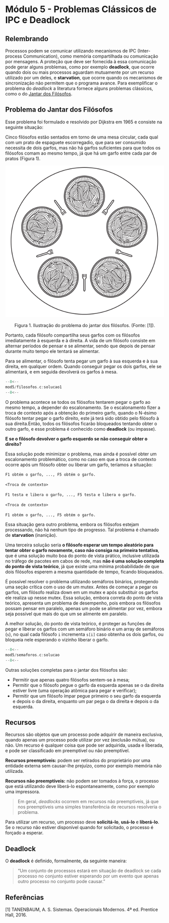 # Módulo 5 - Problemas Clássicos de IPC e Deadlock

## Relembrando

Processos podem se comunicar utilizando mecanismos de IPC (Inter-process Communication), como memória compartilhada ou comunicação por mensagens. A proteção que deve ser fornecida à essa comunicação pode gerar alguns problemas, como por exemplo **deadlock**, que ocorre quando dois ou mais processos aguardam mutuamente por um recurso utilizado por um deles, e **starvation**, que ocorre quando os mecanismos de sincronização não permitem que o programa avance. Para exemplificar o problema do _deadlock_ a literatura fornece alguns problemas clássicos, como o do [Jantar dos Filósofos](#problema-do-jantar-dos-filósofos).

## Problema do Jantar dos Filósofos

Esse problema foi formulado e resolvido por Dijkstra em 1965 e consiste na seguinte situação:

Cinco filósofos estão sentados em torno de uma mesa circular, cada qual com um prato de espaguete escorregadio, que para ser consumido necessita de dois garfos, mas não há garfos suficientes para que todos os filósofos comam ao mesmo tempo, já que há um garfo entre cada par de pratos (Figura 1).

<center>

![](./assets/mod5/2259.png)

Figura 1. Ilustração do problema do jantar dos filósofos. (Fonte: [1]).
</center>

Portanto, cada filósofo compartilha seus garfos com os filósofos imediatamente à esquerda e à direita. A vida de um filósofo consiste em alternar períodos de pensar e se alimentar, sendo que depois de pensar durante muito tempo ele tentará se alimentar.

Para se alimentar, o filósofo tenta pegar um garfo à sua esquerda e à sua direita, em qualquer ordem. Quando conseguir pegar os dois garfos, ele se alimentará, e em seguida devolverá os garfos à mesa.

```c title="filosofos.c" linenums="1"
--8<--
mod5/filosofos.c:solucao1
--8<--
```

O problema acontece se todos os filósofos tentarem pegar o garfo ao mesmo tempo, a depender do escalonamento. Se o escalonamento fizer a troca de contexto após a obtenção do primeiro garfo, quando o N-ésimo filósofo tentar pegar o garfo direito, este já terá sido obtido pelo filósofo à sua direita.Então, todos os filósofos ficarão bloqueados tentando obter o outro garfo, e esse problema é conhecido como **deadlock** (ou impasse).

**E se o filósofo devolver o garfo esquerdo se não conseguir obter o direito?**

Essa solução pode minimizar o problema, mas ainda é possível obter um escalonamento problemático, como no caso em que a troca de contexto ocorre após um filósofo obter ou liberar um garfo, teríamos a situação:

```text
F1 obtém o garfo, ..., F5 obtém o garfo.

<Troca de contexto>

F1 testa e libera o garfo, ..., F5 testa e libera o garfo. 

<Troca de contexto>

F1 obtém o garfo, ..., F5 obtém o garfo.
```

Essa situação gera outro problema, embora os filósofos estejam processando, não há nenhum tipo de progresso. Tal problema é chamado de **starvation** (inanição).

Uma terceira solução seria **o filósofo esperar um tempo aleatório para tentar obter o garfo novamente, caso não consiga na primeira tentativa**, que é uma solução muito boa do ponto de vista prático, inclusive utilizada no tráfego de pacotes em cabos de rede, mas **não é uma solução completa do ponto de vista teórico**, já que existe uma mínima probabilidade de que dois filósofos esperem a mesma quantidade de tempo, ficando bloqueados.

É possível resolver o problema utilizando semáforos binários, protegendo uma seção crítica com o uso de um mutex. Antes de começar a pegar os garfos, um filósofo realiza down em um mutex e após substituir os garfos ele realiza up nesse mutex. Essa solução, embora correta do ponto de vista teórico, apresenta um problema de desempenho, pois embora os filósofos possam pensar em paralelo, apenas um pode se alimentar por vez, embora seja possível que mais do que um se alimente em paralelo.

A melhor solução, do ponto de vista teórico, é proteger as funções de pegar e liberar os garfos com um semáforo binário e um array de semáforos (`s`), no qual cada filósofo `i` incrementa `s[i]` caso obtenha os dois garfos, ou bloqueia nele esperando o vizinho liberar o garfo.

```c title="jantar_dos_filosofos.c" linenums="1"
--8<--
mod5/semaforos.c:solucao
--8<--
```

Outras soluções completas para o jantar dos filósofos são:

- Permitir que apenas quatro filósofos sentem-se à mesa;
- Permitir que o filósofo pegue o garfo da esquerda apenas se o da direita estiver livre (uma operação atômica para pegar e verificar);
- Permitir que um filósofo ímpar pegue primeiro o seu garfo da esquerda e depois o da direita, enquanto um par pega o da direita e depois o da esquerda.

## Recursos

Recursos são objetos que um processo pode adquirir de maneira exclusiva, quando apenas um processo pode utilizar por vez (exclusão mútua), ou não. Um recurso é qualquer coisa que pode ser adquirida, usada e liberada, e pode ser classificado em preemptível ou não preemptível.

**Recursos preemptíveis:** podem ser retirados do proprietário por uma entidade externa sem causar-lhe prejuízo, como por exemplo memória não utilizada.

**Recursos não preemptíveis:** não podem ser tomados à força, o processo que está utilizando deve liberá-lo espontaneamente, como por exemplo uma impressora.

> Em geral, _deadlocks_ ocorrem em recursos não preemptíveis, já que nos preemptíveis uma simples transferência de recursos resolveria o problema.

Para utilizar um recurso, um processo deve **solicitá-lo**, **usá-lo** e **liberá-lo**. Se o recurso não estiver disponível quando for solicitado, o processo é forçado a esperar.

## Deadlock

O **deadlock** é definido, formalmente, da seguinte maneira:

> “Um conjunto de processos estará em situação de deadlock se cada processo no conjunto estiver esperando por um evento que apenas outro processo no conjunto pode causar.”

## Referências

[1] TANENBAUM, A. S. Sistemas. Operacionais Modernos. 4ª ed. Prentice Hall, 2016.
